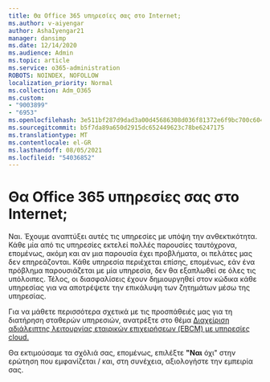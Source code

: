 ```yaml
---
title: Θα Office 365 υπηρεσίες σας στο Internet;
ms.author: v-aiyengar
author: AshaIyengar21
manager: dansimp
ms.date: 12/14/2020
ms.audience: Admin
ms.topic: article
ms.service: o365-administration
ROBOTS: NOINDEX, NOFOLLOW
localization_priority: Normal
ms.collection: Adm_O365
ms.custom:
- "9003899"
- "6953"
ms.openlocfilehash: 3e511bf287d9dad3a00d45686308d036f81372e6f9bc700c6043ed76aa5b184e
ms.sourcegitcommit: b5f7da89a650d2915dc652449623c78be6247175
ms.translationtype: MT
ms.contentlocale: el-GR
ms.lasthandoff: 08/05/2021
ms.locfileid: "54036852"
---
```

# <a name="will-office-365-services-stay-online"></a>Θα Office 365 υπηρεσίες σας στο Internet;

Ναι. Έχουμε αναπτύξει αυτές τις υπηρεσίες με υπόψη την ανθεκτικότητα. Κάθε μία από τις υπηρεσίες εκτελεί πολλές παρουσίες ταυτόχρονα, επομένως, ακόμη και αν μια παρουσία έχει προβλήματα, οι πελάτες μας δεν επηρεάζονται. Κάθε υπηρεσία περιέχεται επίσης, επομένως, εάν ένα πρόβλημα παρουσιάζεται με μία υπηρεσία, δεν θα εξαπλωθεί σε όλες τις υπόλοιπες. Τέλος, οι διασφαλίσεις έχουν δημιουργηθεί στον κώδικα κάθε υπηρεσίας για να αποτρέψετε την επικάλυψη των ζητημάτων μέσω της υπηρεσίας.

Για να μάθετε περισσότερα σχετικά με τις προσπάθειές μας για τη διατήρηση σταθερών υπηρεσιών, ανατρέξτε στο θέμα [Διαχείριση αδιάλειπτης λειτουργίας εταιρικών επιχειρήσεων (EBCM) με υπηρεσίες cloud.](https://go.microsoft.com/fwlink/?linkid=2124377)

Θα εκτιμούσαμε τα σχόλιά σας, επομένως, επιλέξτε **"Ναι** όχι" στην ερώτηση που εμφανίζεται /  και, στη συνέχεια, αξιολογήστε την εμπειρία σας.